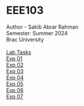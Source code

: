 # EEE103
Author - Sakib Abrar Rahman<br>
Semester: Summer 2024<br>
Brac University<br><br>
[Lab Tasks](https://github.com/sakib-ar/EEE103/tree/main/Lab%20Tasks)<br>
[Exp 01](https://github.com/sakib-ar/EEE103/tree/main/Lab%20Tasks/Exp%2001)<br>
[Exp 02](https://github.com/sakib-ar/EEE103/tree/main/Lab%20Tasks/Exp%2002)<br>
[Exp 03](https://github.com/sakib-ar/EEE103/tree/main/Lab%20Tasks/Exp%2003)<br>
[Exp 04](https://github.com/sakib-ar/EEE103/tree/main/Lab%20Tasks/Exp%2004)<br>
[Exp 05](https://github.com/sakib-ar/EEE103/tree/main/Lab%20Tasks/Exp%2005)<br>
[Exp 06](https://github.com/sakib-ar/EEE103/tree/main/Lab%20Tasks/Exp%2006)<br>
[Exp 07](https://github.com/sakib-ar/EEE103/tree/main/Lab%20Tasks/Exp%2007)<br>